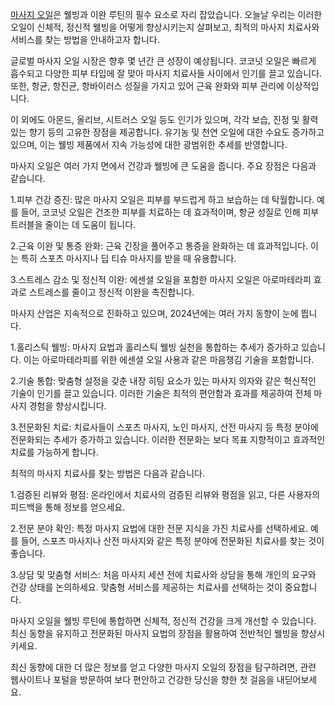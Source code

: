 <p><a href="https://swedish.so/">마사지 오일</a>은 웰빙과 이완 루틴의 필수 요소로 자리 잡았습니다. 오늘날 우리는 이러한 오일이 신체적, 정신적 웰빙을 어떻게 향상시키는지 살펴보고, 최적의 마사지 치료사와 서비스를 찾는 방법을 안내하고자 합니다.</p>
<p>글로벌 마사지 오일 시장은 향후 몇 년간 큰 성장이 예상됩니다. 코코넛 오일은 빠르게 흡수되고 다양한 피부 타입에 잘 맞아 마사지 치료사들 사이에서 인기를 끌고 있습니다. 또한, 항균, 항진균, 항바이러스 성질을 가지고 있어 근육 완화와 피부 관리에 이상적입니다.</p>
<p>이 외에도 아몬드, 올리브, 시트러스 오일 등도 인기가 있으며, 각각 보습, 진정 및 활력 있는 향기 등의 고유한 장점을 제공합니다. 유기농 및 천연 오일에 대한 수요도 증가하고 있으며, 이는 웰빙 제품에서 지속 가능성에 대한 광범위한 추세를 반영합니다.</p>
<p>마사지 오일은 여러 가지 면에서 건강과 웰빙에 큰 도움을 줍니다. 주요 장점은 다음과 같습니다.</p>
<p>1.피부 건강 증진: 많은 마사지 오일은 피부를 부드럽게 하고 보습하는 데 탁월합니다. 예를 들어, 코코넛 오일은 건조한 피부를 치료하는 데 효과적이며, 항균 성질로 인해 피부 트러블을 줄이는 데 도움이 됩니다.</p>
<p>2.근육 이완 및 통증 완화: 근육 긴장을 풀어주고 통증을 완화하는 데 효과적입니다. 이는 특히 스포츠 마사지나 딥 티슈 마사지를 받을 때 유용합니다.</p>
<p>3.스트레스 감소 및 정신적 이완: 에센셜 오일을 포함한 마사지 오일은 아로마테라피 효과로 스트레스를 줄이고 정신적 이완을 촉진합니다​.</p>
<p><p>마사지 산업은 지속적으로 진화하고 있으며, 2024년에는 여러 가지 동향이 눈에 띕니다.</p>
<p>1.홀리스틱 웰빙: 마사지 요법과 홀리스틱 웰빙 실천을 통합하는 추세가 증가하고 있습니다. 이는 아로마테라피를 위한 에센셜 오일 사용과 같은 마음챙김 기술을 포함합니다​.</p>
<p>2.기술 통합: 맞춤형 설정을 갖춘 내장 히팅 요소가 있는 마사지 의자와 같은 혁신적인 기술이 인기를 끌고 있습니다. 이러한 기술은 최적의 편안함과 효과를 제공하여 전체 마사지 경험을 향상시킵니다​.</p>
<p>3.전문화된 치료: 치료사들이 스포츠 마사지, 노인 마사지, 산전 마사지 등 특정 분야에 전문화되는 추세가 증가하고 있습니다. 이러한 전문화는 보다 목표 지향적이고 효과적인 치료를 가능하게 합니다​.</p>
<p>최적의 마사지 치료사를 찾는 방법은 다음과 같습니다.</p>
<p>1.검증된 리뷰와 평점: 온라인에서 치료사의 검증된 리뷰와 평점을 읽고, 다른 사용자의 피드백을 통해 정보를 얻으세요.</p>
<p>2.전문 분야 확인: 특정 마사지 요법에 대한 전문 지식을 가진 치료사를 선택하세요. 예를 들어, 스포츠 마사지나 산전 마사지와 같은 특정 분야에 전문화된 치료사를 찾는 것이 좋습니다.</p>
<p>3.상담 및 맞춤형 서비스: 처음 마사지 세션 전에 치료사와 상담을 통해 개인의 요구와 건강 상태를 논의하세요. 맞춤형 서비스를 제공하는 치료사를 선택하는 것이 중요합니다.</p>
<p>마사지 오일을 웰빙 루틴에 통합하면 신체적, 정신적 건강을 크게 개선할 수 있습니다. 최신 동향을 유지하고 전문화된 마사지 요법의 장점을 활용하여 전반적인 웰빙을 향상시키세요.</p>
<p>최신 동향에 대한 더 많은 정보를 얻고 다양한 마사지 오일의 장점을 탐구하려면, 관련 웹사이트나 포털을 방문하여 보다 편안하고 건강한 당신을 향한 첫 걸음을 내딛어보세요.</p>
